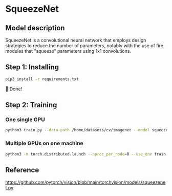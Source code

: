 # SqueezeNet

## Model description
SqueezeNet is a convolutional neural network that employs design strategies to reduce the number of parameters, notably with the use of fire modules that "squeeze" parameters using 1x1 convolutions.

## Step 1: Installing
```bash
pip3 install -r requirements.txt
```
:beers: Done!

## Step 2: Training
### One single GPU
```bash
python3 train.py --data-path /home/datasets/cv/imagenet --model squeezenet1_0 --lr 0.001
```
### Multiple GPUs on one machine
```bash
python3 -m torch.distributed.launch --nproc_per_node=8 --use_env train.py --data-path /home/datasets/cv/imagenette --model squeezenet1_0 --lr 0.001
```

## Reference
https://github.com/pytorch/vision/blob/main/torchvision/models/squeezenet.py
